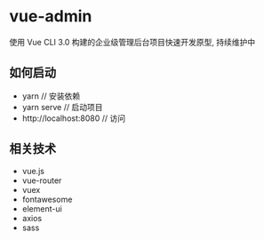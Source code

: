 # vue-admin

使用 Vue CLI 3.0 构建的企业级管理后台项目快速开发原型, 持续维护中

## 如何启动

- yarn // 安装依赖
- yarn serve // 启动项目
- http://localhost:8080 // 访问

## 相关技术

- vue.js
- vue-router
- vuex
- fontawesome
- element-ui
- axios
- sass
